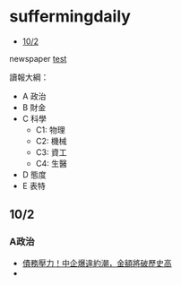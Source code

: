 suffermingdaily
===
* [10/2](#20181002)

newspaper
[test](https://www.facebook.com/suffermingl)

讀報大綱：
- A 政治
- B 財金
- C 科學
  * C1: 物理
  * C2: 機械
  * C3: 資工
  * C4: 生醫
- D 態度
- E 表特


<h2 id="20181002">10/2</h2>
<h3 id="20181002-politics">A政治</h3>

 - [債務壓力！中企爆違約潮，金額將破歷史高](https://moptt.tw/p/Gossiping.M.1538438745.A.34D)
 - 
